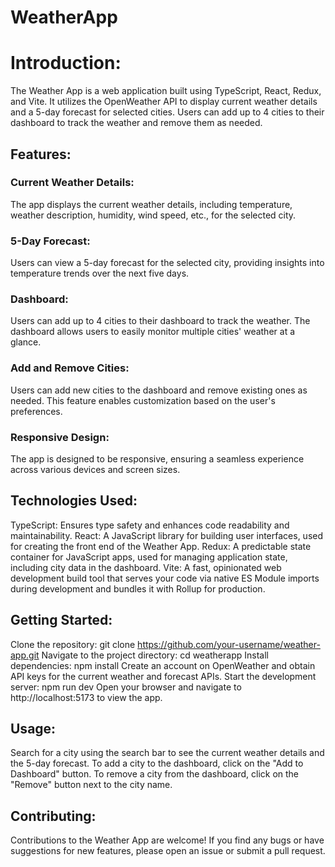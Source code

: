 # WeatherApp
# Introduction:
The Weather App is a web application built using TypeScript, React, Redux, and Vite. It utilizes the OpenWeather API to display current weather details and a 5-day forecast for selected cities. Users can add up to 4 cities to their dashboard to track the weather and remove them as needed.

## Features:
### Current Weather Details: 
The app displays the current weather details, including temperature, weather description, humidity, wind speed, etc., for the selected city.
### 5-Day Forecast:
Users can view a 5-day forecast for the selected city, providing insights into temperature trends over the next five days.
### Dashboard: 
Users can add up to 4 cities to their dashboard to track the weather. The dashboard allows users to easily monitor multiple cities' weather at a glance.
### Add and Remove Cities: 
Users can add new cities to the dashboard and remove existing ones as needed. This feature enables customization based on the user's preferences.
### Responsive Design:
The app is designed to be responsive, ensuring a seamless experience across various devices and screen sizes.

## Technologies Used:

TypeScript: Ensures type safety and enhances code readability and maintainability.
React: A JavaScript library for building user interfaces, used for creating the front end of the Weather App.
Redux: A predictable state container for JavaScript apps, used for managing application state, including city data in the dashboard.
Vite: A fast, opinionated web development build tool that serves your code via native ES Module imports during development and bundles it with Rollup for production.

## Getting Started:

Clone the repository: git clone https://github.com/your-username/weather-app.git
Navigate to the project directory: cd weatherapp
Install dependencies: npm install
Create an account on OpenWeather and obtain API keys for the current weather and forecast APIs.
Start the development server: npm run dev
Open your browser and navigate to http://localhost:5173 to view the app.

## Usage:

Search for a city using the search bar to see the current weather details and the 5-day forecast.
To add a city to the dashboard, click on the "Add to Dashboard" button.
To remove a city from the dashboard, click on the "Remove" button next to the city name.

## Contributing:
Contributions to the Weather App are welcome! If you find any bugs or have suggestions for new features, please open an issue or submit a pull request.

